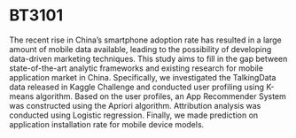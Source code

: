 # BT3101

The recent rise in China’s smartphone adoption rate has resulted in a large amount of mobile
data available, leading to the possibility of developing data-driven marketing techniques. This
study aims to fill in the gap between state-of-the-art analytic frameworks and existing
research for mobile application market in China. Specifically, we investigated the
TalkingData data released in Kaggle Challenge and conducted user profiling using K-means
algorithm. Based on the user profiles, an App Recommender System was constructed using
the Apriori algorithm. Attribution analysis was conducted using Logistic regression. Finally,
we made prediction on application installation rate for mobile device models.
